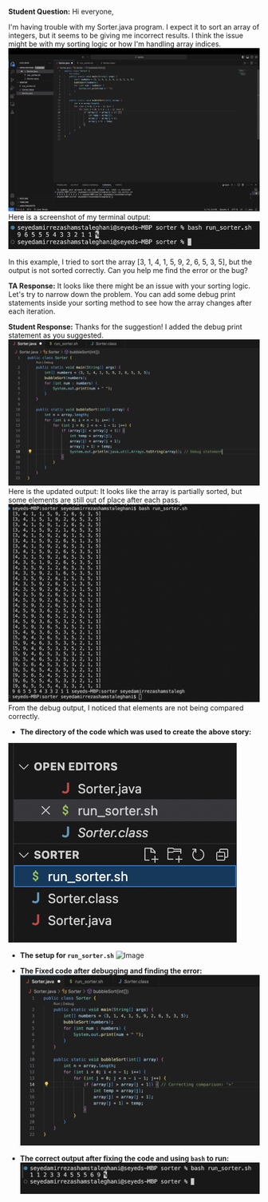 
**Student Question:**
Hi everyone,

I'm having trouble with my Sorter.java program. I expect it to sort an array of integers, but it seems to be giving me incorrect results. 
I think the issue might be with my sorting logic or how I'm handling array indices.
![Image](buggy-code.png)
Here is a screenshot of my terminal output:
![Image](Buggy-output.png)

In this example, I tried to sort the array [3, 1, 4, 1, 5, 9, 2, 6, 5, 3, 5], but the output is not sorted correctly.
Can you help me find the error or the bug?



**TA Response:**
It looks like there might be an issue with your sorting logic. Let's try to narrow down the problem.
You can add some debug print statements inside your sorting method to see how the array changes after each iteration.

**Student Response:**
Thanks for the suggestion! I added the debug print statement as you suggested.
![Image](Debug-code.png)
 Here is the updated output:
It looks like the array is partially sorted, but some elements are still out of place after each pass.
![Image](Debugging-output.png)
From the debug output, I noticed that elements are not being compared correctly.



* **The directory of the code which was used to create the above story:**

![Image](Directory.png)

* **The setup for `run_sorter.sh`**
![Image](run_sorter.png)

* **The Fixed code after debugging and finding the error:**
![Image](Fixed-code.png)

* **The correct output after fixing the code and using `bash` to run:**
![Image](Fixed-output.png)


